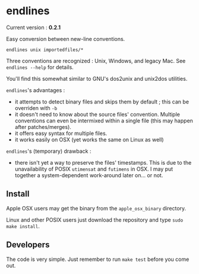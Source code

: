 endlines
========

Current version : **0.2.1**

Easy conversion between new-line conventions.

    endlines unix importedfiles/*

Three conventions are recognized : Unix, Windows, and legacy Mac. See `endlines --help` for details.

You'll find this somewhat similar to GNU's dos2unix and unix2dos utilities.

`endlines`'s advantages : 
- it attempts to detect binary files and skips them by default ; this can be overriden with `-b`
- it doesn't need to know about the source files' convention. Multiple conventions can even be intermixed within a single file (this may happen after patches/merges).
- it offers easy syntax for multiple files.
- it works easily on OSX (yet works the same on Linux as well) 

`endlines`'s (temporary) drawback :
- there isn't yet a way to preserve the files' timestamps. This is due to the unavailability of POSIX `utimensat` and `futimens` in OSX. I may put together a system-dependent work-around later on... or not.




Install
-------

Apple OSX users may get the binary from the `apple_osx_binary` directory.

Linux and other POSIX users just download the repository and type `sudo make install`. 


Developers
----------

The code is very simple. Just remember to run `make test` before you come out.
